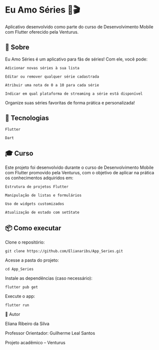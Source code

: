 # Eu Amo Séries 🍿🎬

Aplicativo desenvolvido como parte do curso de Desenvolvimento Mobile com Flutter oferecido pela Venturus.

## 📱 Sobre

Eu Amo Séries é um aplicativo para fãs de séries!
Com ele, você pode:

    Adicionar novas séries à sua lista

    Editar ou remover qualquer série cadastrada

    Atribuir uma nota de 0 a 10 para cada série

    Indicar em qual plataforma de streaming a série está disponível

Organize suas séries favoritas de forma prática e personalizada!

## 🚀 Tecnologias

    Flutter

    Dart

## 🎓 Curso

Este projeto foi desenvolvido durante o curso de Desenvolvimento Mobile com Flutter promovido pela Venturus, com o objetivo de aplicar na prática os conhecimentos adquiridos em:

    Estrutura de projetos Flutter

    Manipulação de listas e formulários

    Uso de widgets customizados

    Atualização de estado com setState

## 📦 Como executar

Clone o repositório:

    git clone https://github.com/Elianaribs/App_Series.git

Acesse a pasta do projeto:

    cd App_Series

Instale as dependências (caso necessário):

    flutter pub get

Execute o app:

    flutter run

🧠 Autor

Eliana Ribeiro da Silva

Professor Orientador: Guilherme Leal Santos

Projeto acadêmico – Venturus
